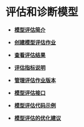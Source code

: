 # 评估和诊断模型<a name="modelarts_23_0121"></a>

-   **[模型评估简介](模型评估简介.md)**  

-   **[创建模型评估作业](创建模型评估作业.md)**  

-   **[查看评估结果](查看评估结果.md)**  

-   **[评估指标说明](评估指标说明.md)**  

-   **[管理评估作业版本](管理评估作业版本.md)**  

-   **[模型评估接口](模型评估接口.md)**  

-   **[模型评估代码示例](模型评估代码示例.md)**  

-   **[模型评估的优化建议](模型评估的优化建议.md)**  


